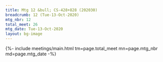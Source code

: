 ```yaml
---
title: Mtg 12 &bull; CS-428+828 (202030)
breadcrumb: 12 (Tue-13-Oct-2020)
mtg_nbr: 12
total_meet: 26
mtg_date: Tue-13-Oct-2020
layout: bg-image
---
```


{%- include meetings/main.html
    tm=page.total_meet
    mn=page.mtg_nbr
    md=page.mtg_date
-%}
